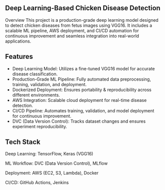 ## Deep Learning-Based Chicken Disease Detection
Overview
This project is a production-grade deep learning model designed to detect chicken diseases from fetus images using VGG16. It includes a scalable ML pipeline, AWS deployment, and CI/CD automation for continuous improvement and seamless integration into real-world applications.

## Features
* Deep Learning Model: Utilizes a fine-tuned VGG16 model for accurate disease classification.
*  Production-Grade ML Pipeline: Fully automated data preprocessing, training, validation, and deployment.
*  Dockerized Deployment: Ensures portability & reproducibility across different environments.
*  AWS Integration: Scalable cloud deployment for real-time disease detection.
*  CI/CD Pipeline: Automates training, validation, and model deployment for continuous improvement.
*   DVC (Data Version Control): Tracks dataset changes and ensures experiment reproducibility.

## Tech Stack
Deep Learning: TensorFlow, Keras (VGG16)

ML Workflow: DVC (Data Version Control), MLflow

Deployment: AWS (EC2, S3, Lambda), Docker

CI/CD: GitHub Actions, Jenkins


